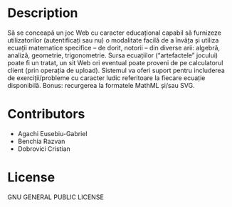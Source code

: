 # Description

Să se conceapă un joc Web cu caracter educațional capabil să furnizeze utilizatorilor (autentificați sau nu) o modalitate facilă de a învăța și utiliza ecuații matematice specifice – de dorit, notorii – din diverse arii: algebră, analiză, geometrie, trigonometrie. Sursa ecuațiilor (“artefactele” jocului) poate fi un tratat, un sit Web ori eventual poate proveni de pe calculatorul client (prin operația de upload). Sistemul va oferi suport pentru includerea de exerciții/probleme cu caracter ludic referitoare la fiecare ecuație disponibilă. Bonus: recurgerea la formatele MathML și/sau SVG.


# Contributors
- Agachi Eusebiu-Gabriel
- Benchia Razvan
- Dobrovici Cristian


# License
GNU GENERAL PUBLIC LICENSE

